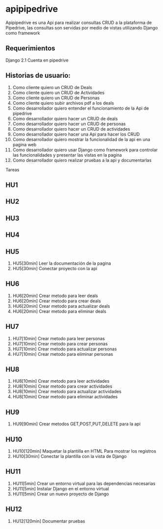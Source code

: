 # apipipedrive

Apipipedrive es una Api para realizar consultas CRUD a la plataforma de Pipedrive, las consultas son servidas por medio de vistas utilizando Django como framework


## Requerimientos

Django 2.1
Cuenta en pipedrive

## Historias de usuario:

1. Como cliente quiero un CRUD de Deals
2. Como cliente quiero un CRUD de Actividades
3. Como cliente quiero un CRUD de Personas
4. Como cliente quiero subir archivos pdf a los deals
5. Como desarrollador quiero entender el funcionamiento de la Api de pipedrive
6. Como desarrollador quiero hacer un CRUD de deals
7. Como desarrollador quiero hacer un CRUD de personas
8. Como desarrollador quiero hacer un CRUD de actividades
9. Como desarrollador quiero hacer una Api para hacer los CRUD
10. Como desarrollador quiero mostrar la funcionalidad de la api en una pagina web
11. Como desarrollador quiero usar Django como framework para controlar las funcionalidades y presentar las vistas en la pagina
12. Como desarrollador quiero realizar pruebas a la api y documentarlas

Tareas

## HU1  

## HU2  

## HU3  

## HU4  


## HU5 

1. HU5[30min] Leer la documentación de la pagina 
2. HU5[30min] Conectar proyecto con la api


## HU6 
1. HU6[20min] Crear metodo para leer deals
2. HU6[20min] Crear metodo para crear deals
3. HU6[20min] Crear metodo para actualizar deals
4. HU6[20min] Crear metodo para eliminar deals

## HU7 

1. HU7[10min] Crear metodo para leer personas
2. HU7[10min] Crear metodo para crear personas
3. HU7[10min] Crear metodo para actualizar personas
4. HU7[10min] Crear metodo para eliminar personas

## HU8 

1. HU8[10min] Crear metodo para leer actividades
2. HU8[10min] Crear metodo para crear actividades
3. HU8[10min] Crear metodo para actualizar actividades
4. HU8[10min] Crear metodo para eliminar actividades

## HU9 


1. HU9[90min] Crear metodos GET,POST,PUT,DELETE para la api

## HU10 

1. HU10[120min] Maquetar la plantilla en HTML Para mostrar los registros
2. HU10[30min] Conectar la plantilla con la vista de Django

## HU11 

1. HU11[5min] Crear un entorno virtual para las dependencias necesarias
2. HU11[5min] Instalar Django en el entorno virtual
3. HU11[5min] Crear un nuevo proyecto de Django 

## HU12 

1. HU12[120min] Documentar pruebas
